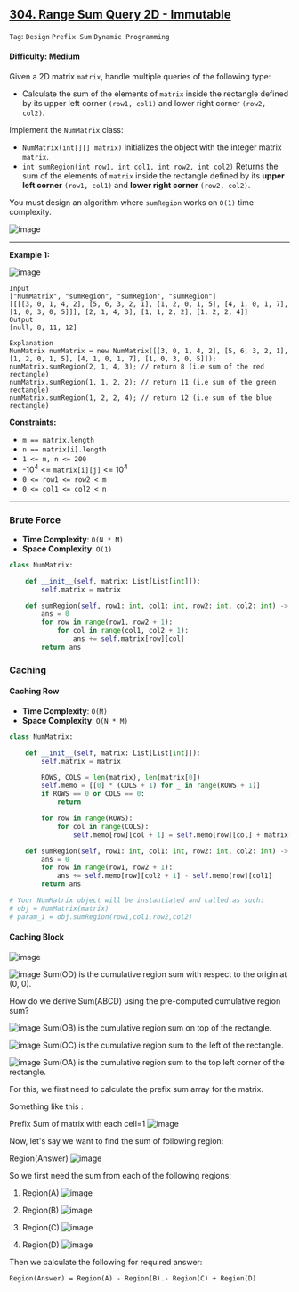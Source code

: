 ## [304. Range Sum Query 2D - Immutable](https://leetcode.com/problems/range-sum-query-2d-immutable/)

```Tag```: ```Design``` ```Prefix Sum``` ```Dynamic Programming```

#### Difficulty: Medium

Given a 2D matrix ```matrix```, handle multiple queries of the following type:

- Calculate the sum of the elements of ```matrix``` inside the rectangle defined by its upper left corner ```(row1, col1)``` and lower right corner ```(row2, col2)```.

Implement the ```NumMatrix``` class:

- ```NumMatrix(int[][] matrix)``` Initializes the object with the integer matrix ```matrix```.
- ```int sumRegion(int row1, int col1, int row2, int col2)``` Returns the sum of the elements of ```matrix``` inside the rectangle defined by its __upper left corner__ ```(row1, col1)``` and __lower right corner__ ```(row2, col2)```.

You must design an algorithm where ```sumRegion``` works on ```O(1)``` time complexity.

![image](https://user-images.githubusercontent.com/35042430/229218572-b91adba8-0af7-40b7-afa8-cf9a5f52b818.png)

---

__Example 1:__

![image](https://assets.leetcode.com/uploads/2021/03/14/sum-grid.jpg)

```
Input
["NumMatrix", "sumRegion", "sumRegion", "sumRegion"]
[[[[3, 0, 1, 4, 2], [5, 6, 3, 2, 1], [1, 2, 0, 1, 5], [4, 1, 0, 1, 7], [1, 0, 3, 0, 5]]], [2, 1, 4, 3], [1, 1, 2, 2], [1, 2, 2, 4]]
Output
[null, 8, 11, 12]

Explanation
NumMatrix numMatrix = new NumMatrix([[3, 0, 1, 4, 2], [5, 6, 3, 2, 1], [1, 2, 0, 1, 5], [4, 1, 0, 1, 7], [1, 0, 3, 0, 5]]);
numMatrix.sumRegion(2, 1, 4, 3); // return 8 (i.e sum of the red rectangle)
numMatrix.sumRegion(1, 1, 2, 2); // return 11 (i.e sum of the green rectangle)
numMatrix.sumRegion(1, 2, 2, 4); // return 12 (i.e sum of the blue rectangle)
```

__Constraints:__

- ```m == matrix.length```
- ```n == matrix[i].length```
- ```1 <= m, n <= 200```
- -10<sup>4</sup> <= ```matrix[i][j]``` <= 10<sup>4</sup>
- ```0 <= row1 <= row2 < m```
- ```0 <= col1 <= col2 < n```

---

### Brute Force

- __Time Complexity__: ```O(N * M)```
- __Space Complexity__: ```O(1)```

```Python
class NumMatrix:

    def __init__(self, matrix: List[List[int]]):
        self.matrix = matrix

    def sumRegion(self, row1: int, col1: int, row2: int, col2: int) -> int:
        ans = 0
        for row in range(row1, row2 + 1):
            for col in range(col1, col2 + 1):
                ans += self.matrix[row][col]
        return ans
```

### Caching

#### Caching Row

- __Time Complexity__: ```O(M)```
- __Space Complexity__: ```O(N * M)```

```Python
class NumMatrix:

    def __init__(self, matrix: List[List[int]]):
        self.matrix = matrix

        ROWS, COLS = len(matrix), len(matrix[0])
        self.memo = [[0] * (COLS + 1) for _ in range(ROWS + 1)]
        if ROWS == 0 or COLS == 0:
            return

        for row in range(ROWS):
            for col in range(COLS):
                self.memo[row][col + 1] = self.memo[row][col] + matrix[row][col]

    def sumRegion(self, row1: int, col1: int, row2: int, col2: int) -> int:
        ans = 0
        for row in range(row1, row2 + 1):
            ans += self.memo[row][col2 + 1] - self.memo[row][col1]
        return ans

# Your NumMatrix object will be instantiated and called as such:
# obj = NumMatrix(matrix)
# param_1 = obj.sumRegion(row1,col1,row2,col2)
```

#### Caching Block

![image](https://i.imgur.com/tmTpvF5.gif)

![image](https://leetcode.com/static/images/courses/sum_od.png)
Sum(OD) is the cumulative region sum with respect to the origin at (0, 0).

How do we derive Sum(ABCD) using the pre-computed cumulative region sum?

![image](https://leetcode.com/static/images/courses/sum_ob.png)
Sum(OB) is the cumulative region sum on top of the rectangle.

![image](https://leetcode.com/static/images/courses/sum_oc.png)
Sum(OC) is the cumulative region sum to the left of the rectangle.

![image](https://leetcode.com/static/images/courses/sum_oa.png)
Sum(OA) is the cumulative region sum to the top left corner of the rectangle.

For this, we first need to calculate the prefix sum array for the matrix.

Something like this :

Prefix Sum of matrix with each cell=1
![image](https://assets.leetcode.com/users/images/14109f49-e7ae-4e53-bc53-148e5f60877c_1654215908.2260733.png)

Now, let's say we want to find the sum of following region:

Region(Answer)
![image](https://assets.leetcode.com/users/images/0aea4bfa-0ffc-4f39-9343-c940e2ae1036_1654216134.4848273.png)

So we first need the sum from each of the following regions:

1. Region(A)
![image](https://assets.leetcode.com/users/images/06bd526d-17e1-4474-886f-cc9b3e6a5eb6_1654216261.9611187.png)

2. Region(B)
![image](https://assets.leetcode.com/users/images/dd31bd1a-c130-4e17-a5a5-d3e9148c3477_1654216305.3489735.png)

3. Region(C)
![image](https://assets.leetcode.com/users/images/6dc28313-648f-48fe-a4b7-b73f7d843b80_1654216353.8426402.png)

4. Region(D)
![image](https://assets.leetcode.com/users/images/9395743f-ab67-4e31-acbf-b153094d3fb4_1654216433.38144.png)

Then we calculate the following for required answer:

```
Region(Answer) = Region(A) - Region(B).- Region(C) + Region(D)
```

```Python

```
